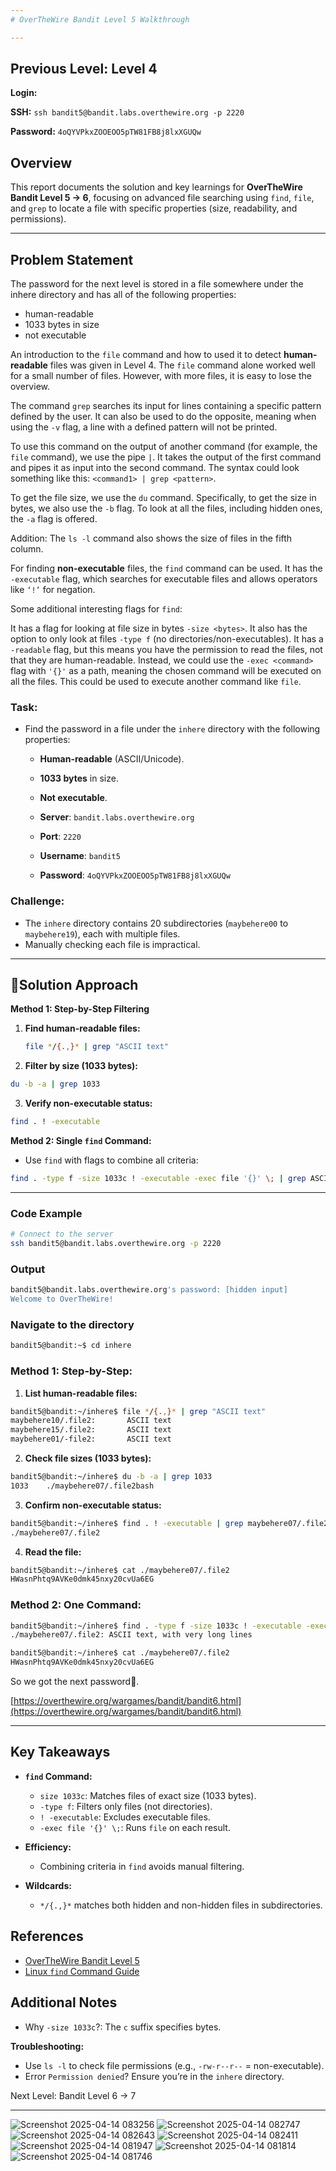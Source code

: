```yaml
---
# OverTheWire Bandit Level 5 Walkthrough

---
```

## **Previous Level:** Level 4

**Login:**

**SSH:** `ssh bandit5@bandit.labs.overthewire.org -p 2220`

**Password:** `4oQYVPkxZOOEOO5pTW81FB8j8lxXGUQw`


## **Overview**  
This report documents the solution and key learnings for **OverTheWire Bandit Level 5 → 6**, focusing on advanced file searching using `find`, `file`, and `grep` to locate a file with specific properties (size, readability, and permissions).


---

## **Problem Statement**
The password for the next level is stored in a file somewhere under the inhere directory and has all of the following properties:
  - human-readable
  - 1033 bytes in size
  - not executable

An introduction to the `file` command and how to used it to detect **human-readable** files was given in Level 4. The `file` command alone worked well for a small number of files. However, with more files, it is easy to lose the overview.

The command `grep` searches its input for lines containing a specific pattern defined by the user. It can also be used to do the opposite, meaning when using the `-v` flag, a line with a defined pattern will not be printed.

To use this command on the output of another command (for example, the `file` command), we use the pipe `|`. It takes the output of the first command and pipes it as input into the second command. The syntax could look something like this: `<command1> | grep <pattern>`.


To get the file size, we use the `du` command. Specifically, to get the size in bytes, we also use the `-b` flag. To look at all the files, including hidden ones, the `-a` flag is offered.

Addition: The `ls -l` command also shows the size of files in the fifth column.


For finding **non-executable** files, the `find` command can be used. It has the `-executable` flag, which searches for executable files and allows operators like `‘!’` for negation.

Some additional interesting flags for `find`:

It has a flag for looking at file size in bytes `-size <bytes>`.
It also has the option to only look at files `-type f` (no directories/non-executables).
It has a `-readable` flag, but this means you have the permission to read the files, not that they are human-readable.
Instead, we could use the `-exec <command>` flag with `'{}'` as a path, meaning the chosen command will be executed on all the files. This could be used to execute another command like `file`.


### **Task**:
- Find the password in a file under the `inhere` directory with the following properties:  
  - **Human-readable** (ASCII/Unicode).  
  - **1033 bytes** in size.  
  - **Not executable**.

  - **Server**: `bandit.labs.overthewire.org`  
  - **Port**: `2220`  
  - **Username**: `bandit5`  
  - **Password**: `4oQYVPkxZOOEOO5pTW81FB8j8lxXGUQw`


### **Challenge**:  
- The `inhere` directory contains 20 subdirectories (`maybehere00` to `maybehere19`), each with multiple files.  
- Manually checking each file is impractical.  


---

## 🚀**Solution Approach**
**Method 1: Step-by-Step Filtering**  
1. **Find human-readable files:** 
   ```bash
   file */{.,}* | grep "ASCII text"
   ```

2. **Filter by size (1033 bytes):**
```bash
du -b -a | grep 1033
```

3. **Verify non-executable status:**
```bash
find . ! -executable  
```


**Method 2: Single `find` Command:**
- Use `find` with flags to combine all criteria:

```bash
find . -type f -size 1033c ! -executable -exec file '{}' \; | grep ASCII
```

---


### **Code Example**  
```bash
# Connect to the server
ssh bandit5@bandit.labs.overthewire.org -p 2220
```

### **Output**
```bash
bandit5@bandit.labs.overthewire.org's password: [hidden input]
Welcome to OverTheWire!
```

### Navigate to the directory
```bash
bandit5@bandit:~$ cd inhere
```


### Method 1: Step-by-Step:
1. **List human-readable files:**
```bash
bandit5@bandit:~/inhere$ file */{.,}* | grep "ASCII text"
maybehere10/.file2:       ASCII text
maybehere15/.file2:       ASCII text
maybehere01/-file2:       ASCII text
```

2. **Check file sizes (1033 bytes):**
```bash
bandit5@bandit:~/inhere$ du -b -a | grep 1033
1033    ./maybehere07/.file2bash
```

3. **Confirm non-executable status:**
```bash
bandit5@bandit:~/inhere$ find . ! -executable | grep maybehere07/.file2
./maybehere07/.file2
```

4. **Read the file:**
```bash
bandit5@bandit:~/inhere$ cat ./maybehere07/.file2
HWasnPhtq9AVKe0dmk45nxy20cvUa6EG
```


### Method 2: One Command:
```bash
bandit5@bandit:~/inhere$ find . -type f -size 1033c ! -executable -exec file '{}' \; | grep ASCII
./maybehere07/.file2: ASCII text, with very long lines
```

```bash
bandit5@bandit:~/inhere$ cat ./maybehere07/.file2
HWasnPhtq9AVKe0dmk45nxy20cvUa6EG
```

So we got the next password🎉.

[https://overthewire.org/wargames/bandit/bandit6.html](https://overthewire.org/wargames/bandit/bandit6.html)

---

## Key Takeaways

- **`find` Command:**
  - `size 1033c`: Matches files of exact size (1033 bytes).
  - `-type f`: Filters only files (not directories).
  - `! -executable`: Excludes executable files.
  - `-exec file '{}' \;`: Runs `file` on each result.

- **Efficiency:**
  - Combining criteria in `find` avoids manual filtering.

- **Wildcards:**
  - `*/{.,}*` matches both hidden and non-hidden files in subdirectories.


## References
- [OverTheWire Bandit Level 5](https://overthewire.org/wargames/bandit/bandit5.html)
- [Linux `find` Command Guide](https://man7.org/linux/man-pages/man1/find.1.html)

 ## Additional Notes
 - Why `-size 1033c`?: The `c` suffix specifies bytes.

**Troubleshooting:**
- Use `ls -l` to check file permissions (e.g., `-rw-r--r--` = non-executable).
- Error `Permission denied`? Ensure you’re in the `inhere` directory.

Next Level: Bandit Level 6 → 7

---


![Screenshot 2025-04-14 083256](https://github.com/user-attachments/assets/fa5299ac-b98d-40e7-8744-1e9ff65a1f03)
![Screenshot 2025-04-14 082747](https://github.com/user-attachments/assets/ceb34a39-5bca-479d-8b8f-c6132999926b)
![Screenshot 2025-04-14 082643](https://github.com/user-attachments/assets/1e75bf71-71ff-40eb-a08e-6a05a4bd4a61)
![Screenshot 2025-04-14 082411](https://github.com/user-attachments/assets/ad635974-edf7-4b76-9e28-192c089c8caa)
![Screenshot 2025-04-14 081947](https://github.com/user-attachments/assets/707b0bf8-b411-42c9-ae2d-cb1ed6c31ad7)
![Screenshot 2025-04-14 081814](https://github.com/user-attachments/assets/52288424-7a26-4d93-bfe3-ed8bfcd09fa6)
![Screenshot 2025-04-14 081746](https://github.com/user-attachments/assets/ffba778b-670e-4247-97d1-333bf5638804)
